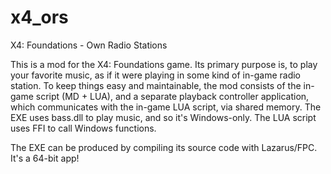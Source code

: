 # x4_ors
X4: Foundations - Own Radio Stations

This is a mod for the X4: Foundations game. Its primary purpose is, to play your favorite music, as if it were playing in some kind of in-game radio station.
To keep things easy and maintainable, the mod consists of the in-game script (MD + LUA), and a separate playback controller application, which communicates with the in-game LUA script, via shared memory.
The EXE uses bass.dll to play music, and so it's Windows-only. The LUA script uses FFI to call Windows functions.

The EXE can be produced by compiling its source code with Lazarus/FPC. It's a 64-bit app!
